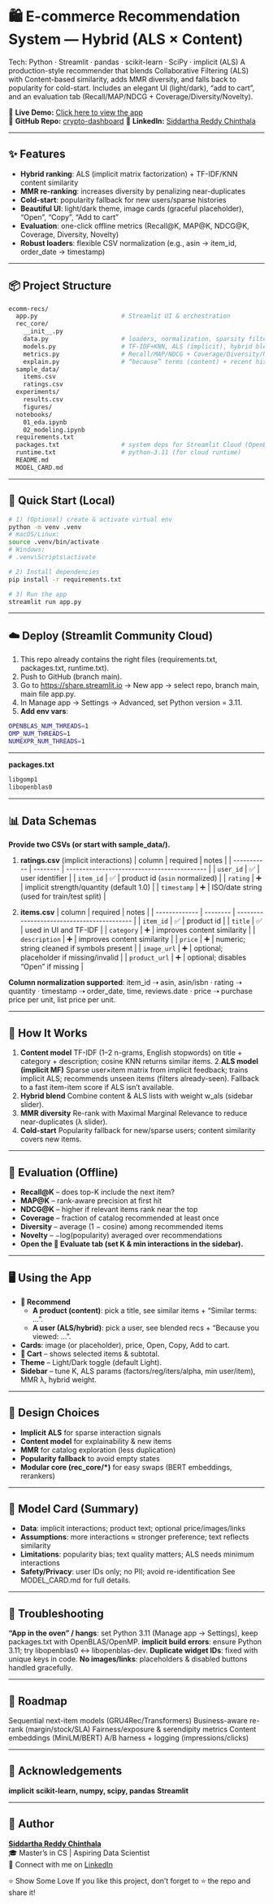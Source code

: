 # 🛍️ E-commerce Recommendation System — Hybrid (ALS × Content)
Tech: Python · Streamlit · pandas · scikit-learn · SciPy · implicit (ALS)
A production-style recommender that blends Collaborative Filtering (ALS) with Content-based similarity, adds MMR diversity, and falls back to popularity for cold-start. Includes an elegant UI (light/dark), “add to cart”, and an evaluation tab (Recall/MAP/NDCG + Coverage/Diversity/Novelty).

🚀 **Live Demo:** [Click here to view the app](https://chbazwgidrxkwkxkno7dmj.streamlit.app)  
📂 **GitHub Repo:** [crypto-dashboard]([https://github.com/SIDDARTHAREDDY8/](https://github.com/SIDDARTHAREDDY8/-E-commerce-Recommendation-System))  
💼 **LinkedIn:** [Siddartha Reddy Chinthala](https://www.linkedin.com/in/siddarthareddy9)

---

## ✨ Features

- **Hybrid ranking**: ALS (implicit matrix factorization) + TF-IDF/KNN content similarity
- **MMR re-ranking**: increases diversity by penalizing near-duplicates
- **Cold-start**: popularity fallback for new users/sparse histories
- **Beautiful UI**: light/dark theme, image cards (graceful placeholder), “Open”, “Copy”, “Add to cart”
- **Evaluation**: one-click offline metrics (Recall@K, MAP@K, NDCG@K, Coverage, Diversity, Novelty)
- **Robust loaders**: flexible CSV normalization (e.g., asin → item_id, order_date → timestamp)

---

## 📦 Project Structure

```bash
ecomm-recs/
  app.py                       # Streamlit UI & orchestration
  rec_core/
    __init__.py
    data.py                    # loaders, normalization, sparsity filters, URL checks
    models.py                  # TF-IDF+KNN, ALS (implicit), hybrid blend, MMR
    metrics.py                 # Recall/MAP/NDCG + Coverage/Diversity/Novelty
    explain.py                 # “because” terms (content) + recent history (ALS)
  sample_data/
    items.csv
    ratings.csv
  experiments/
    results.csv
    figures/
  notebooks/
    01_eda.ipynb
    02_modeling.ipynb
  requirements.txt
  packages.txt                 # system deps for Streamlit Cloud (OpenBLAS/OpenMP)
  runtime.txt                  # python-3.11 (for cloud runtime)
  README.md
  MODEL_CARD.md
```

---

## 🔧 Quick Start (Local)

```bash
# 1) (Optional) create & activate virtual env
python -m venv .venv
# macOS/Linux:
source .venv/bin/activate
# Windows:
# .venv\Scripts\activate

# 2) Install dependencies
pip install -r requirements.txt

# 3) Run the app
streamlit run app.py
```

---

## ☁️ Deploy (Streamlit Community Cloud)
1. This repo already contains the right files (requirements.txt, packages.txt, runtime.txt).
2. Push to GitHub (branch main).
3. Go to https://share.streamlit.io → New app → select repo, branch main, main file app.py.
4. In Manage app → Settings → Advanced, set Python version = 3.11.
5. **Add env vars**:
```bash
OPENBLAS_NUM_THREADS=1
OMP_NUM_THREADS=1
NUMEXPR_NUM_THREADS=1
```

---

**packages.txt**
```bash
libgomp1
libopenblas0
```

---

## 📊 Data Schemas

**Provide two CSVs (or start with sample_data/).**
1. **ratings.csv** (implicit interactions)
   | column      | required | notes                                       |
| ----------- | -------- | ------------------------------------------- |
| `user_id`   | ✅        | user identifier                             |
| `item_id`   | ✅        | product id (`asin` normalized)              |
| `rating`    | ➕        | implicit strength/quantity (default 1.0)    |
| `timestamp` | ➕        | ISO/date string (used for train/test split) |

2. **items.csv**
   | column        | required | notes                                      |
| ------------- | -------- | ------------------------------------------ |
| `item_id`     | ✅        | product id                                 |
| `title`       | ✅        | used in UI and TF-IDF                      |
| `category`    | ➕        | improves content similarity                |
| `description` | ➕        | improves content similarity                |
| `price`       | ➕        | numeric; string cleaned if symbols present |
| `image_url`   | ➕        | optional; placeholder if missing/invalid   |
| `product_url` | ➕        | optional; disables “Open” if missing       |

**Column normalization supported**:
item_id ⇢ asin, asin/isbn · rating ⇢ quantity · timestamp ⇢ order_date, time, reviews.date · price ⇢ purchase price per unit, list price per unit.

---

## 🧠 How It Works

1. **Content model**
TF-IDF (1–2 n-grams, English stopwords) on title + category + description; cosine KNN returns similar items.
2.**ALS model (implicit MF)**
Sparse user×item matrix from implicit feedback; trains implicit ALS; recommends unseen items (filters already-seen). Fallback to a fast item-item score if ALS isn’t available.
3. **Hybrid blend**
Combine content & ALS lists with weight w_als (sidebar slider).
4. **MMR diversity**
Re-rank with Maximal Marginal Relevance to reduce near-duplicates (λ slider).
5. **Cold-start**
Popularity fallback for new/sparse users; content similarity covers new items.

---
## 🧪 Evaluation (Offline)
- **Recall@K** – does top-K include the next item?
- **MAP@K** – rank-aware precision at first hit
- **NDCG@K** – higher if relevant items rank near the top
- **Coverage** – fraction of catalog recommended at least once
- **Diversity** – average (1 − cosine) among recommended items
- **Novelty** – −log(popularity) averaged over recommendations
- **Open the 🧪 Evaluate tab (set K & min interactions in the sidebar).**

---

## 🖥️ Using the App
- **🔎 Recommend**
  - **A product (content)**: pick a title, see similar items + “Similar terms: …”.
  - **A user (ALS/hybrid)**: pick a user, see blended recs + “Because you viewed: …”.
- **Cards**: image (or placeholder), price, Open, Copy, Add to cart.
- **🛒 Cart** – shows selected items & subtotal.
- **Theme** – Light/Dark toggle (default Light).
- **Sidebar** – tune K, ALS params (factors/reg/iters/alpha, min user/item), MMR λ, hybrid weight.

---

## 🧩 Design Choices
- **Implicit ALS** for sparse interaction signals
- **Content model** for explainability & new items
- **MMR** for catalog exploration (less duplication)
- **Popularity fallback** to avoid empty states
- **Modular core (rec_core/*)** for easy swaps (BERT embeddings, rerankers)

---

## 🧾 Model Card (Summary)
- **Data**: implicit interactions; product text; optional price/images/links
- **Assumptions**: more interactions ≈ stronger preference; text reflects similarity
- **Limitations**: popularity bias; text quality matters; ALS needs minimum interactions
- **Safety/Privacy**: user IDs only; no PII; avoid re-identification
See MODEL_CARD.md for full details.

---

## 🐛 Troubleshooting
**“App in the oven” / hangs**: set Python 3.11 (Manage app → Settings), keep packages.txt with OpenBLAS/OpenMP.
**implicit build errors**: ensure Python 3.11; try libopenblas0 ↔ libopenblas-dev.
**Duplicate widget IDs**: fixed with unique keys in code.
**No images/links**: placeholders & disabled buttons handled gracefully.

---

## 🧭 Roadmap
Sequential next-item models (GRU4Rec/Transformers)
Business-aware re-rank (margin/stock/SLA)
Fairness/exposure & serendipity metrics
Content embeddings (MiniLM/BERT)
A/B harness + logging (impressions/clicks)

---

## 🙌 Acknowledgements
**implicit**
**scikit-learn, numpy, scipy, pandas**
**Streamlit**

---

## 👤 Author

**[Siddartha Reddy Chinthala](https://www.linkedin.com/in/siddarthareddy9)**  
🎓 Master’s in CS | Aspiring Data Scientist  
🔗 Connect with me on [LinkedIn](https://www.linkedin.com/in/siddarthareddy9)

⭐️ Show Some Love
If you like this project, don’t forget to ⭐️ the repo and share it!


